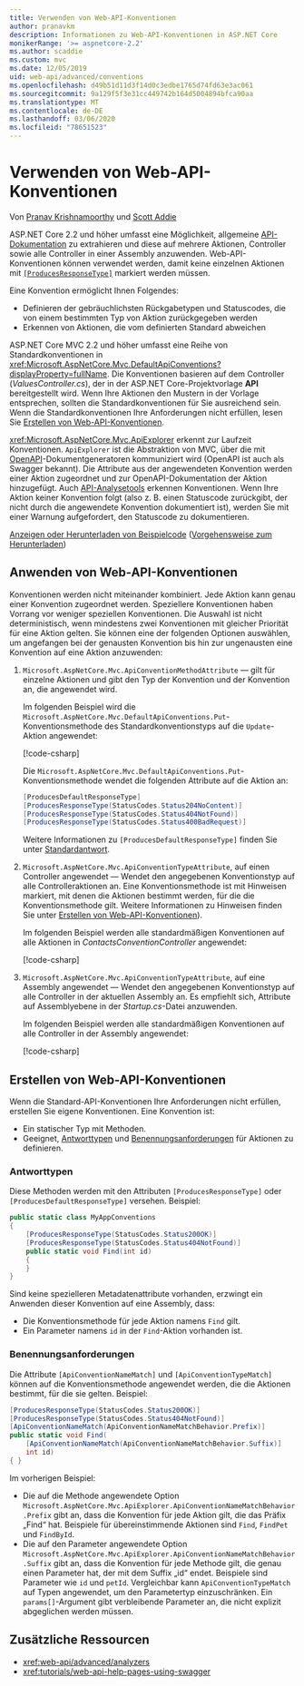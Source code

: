 ```yaml
---
title: Verwenden von Web-API-Konventionen
author: pranavkm
description: Informationen zu Web-API-Konventionen in ASP.NET Core
monikerRange: '>= aspnetcore-2.2'
ms.author: scaddie
ms.custom: mvc
ms.date: 12/05/2019
uid: web-api/advanced/conventions
ms.openlocfilehash: d49b51d11d3f14d0c3edbe1765d74fd63e3ac061
ms.sourcegitcommit: 9a129f5f3e31cc449742b164d5004894bfca90aa
ms.translationtype: MT
ms.contentlocale: de-DE
ms.lasthandoff: 03/06/2020
ms.locfileid: "78651523"
---
```

# <a name="use-web-api-conventions"></a>Verwenden von Web-API-Konventionen

Von [Pranav Krishnamoorthy](https://github.com/pranavkm) und [Scott Addie](https://github.com/scottaddie)

ASP.NET Core 2.2 und höher umfasst eine Möglichkeit, allgemeine [API-Dokumentation](xref:tutorials/web-api-help-pages-using-swagger) zu extrahieren und diese auf mehrere Aktionen, Controller sowie alle Controller in einer Assembly anzuwenden. Web-API-Konventionen können verwendet werden, damit keine einzelnen Aktionen mit [`[ProducesResponseType]`](xref:Microsoft.AspNetCore.Mvc.ProducesResponseTypeAttribute) markiert werden müssen.

Eine Konvention ermöglicht Ihnen Folgendes:

* Definieren der gebräuchlichsten Rückgabetypen und Statuscodes, die von einem bestimmten Typ von Aktion zurückgegeben werden
* Erkennen von Aktionen, die vom definierten Standard abweichen

ASP.NET Core MVC 2.2 und höher umfasst eine Reihe von Standardkonventionen in <xref:Microsoft.AspNetCore.Mvc.DefaultApiConventions?displayProperty=fullName>. Die Konventionen basieren auf dem Controller (*ValuesController.cs*), der in der ASP.NET Core-Projektvorlage **API** bereitgestellt wird. Wenn Ihre Aktionen den Mustern in der Vorlage entsprechen, sollten die Standardkonventionen für Sie ausreichend sein. Wenn die Standardkonventionen Ihre Anforderungen nicht erfüllen, lesen Sie [Erstellen von Web-API-Konventionen](#create-web-api-conventions).

<xref:Microsoft.AspNetCore.Mvc.ApiExplorer> erkennt zur Laufzeit Konventionen. `ApiExplorer` ist die Abstraktion von MVC, über die mit [OpenAPI](https://www.openapis.org/)-Dokumentgeneratoren kommuniziert wird (OpenAPI ist auch als Swagger bekannt). Die Attribute aus der angewendeten Konvention werden einer Aktion zugeordnet und zur OpenAPI-Dokumentation der Aktion hinzugefügt. Auch [API-Analysetools](xref:web-api/advanced/analyzers) erkennen Konventionen. Wenn Ihre Aktion keiner Konvention folgt (also z. B. einen Statuscode zurückgibt, der nicht durch die angewendete Konvention dokumentiert ist), werden Sie mit einer Warnung aufgefordert, den Statuscode zu dokumentieren.

[Anzeigen oder Herunterladen von Beispielcode](https://github.com/dotnet/AspNetCore.Docs/tree/master/aspnetcore/web-api/advanced/conventions/sample) ([Vorgehensweise zum Herunterladen](xref:index#how-to-download-a-sample))

## <a name="apply-web-api-conventions"></a>Anwenden von Web-API-Konventionen

Konventionen werden nicht miteinander kombiniert. Jede Aktion kann genau einer Konvention zugeordnet werden. Speziellere Konventionen haben Vorrang vor weniger speziellen Konventionen. Die Auswahl ist nicht deterministisch, wenn mindestens zwei Konventionen mit gleicher Priorität für eine Aktion gelten. Sie können eine der folgenden Optionen auswählen, um angefangen bei der genausten Konvention bis hin zur ungenausten eine Konvention auf eine Aktion anzuwenden:

1. `Microsoft.AspNetCore.Mvc.ApiConventionMethodAttribute` &mdash; gilt für einzelne Aktionen und gibt den Typ der Konvention und der Konvention an, die angewendet wird.

    Im folgenden Beispiel wird die `Microsoft.AspNetCore.Mvc.DefaultApiConventions.Put`-Konventionsmethode des Standardkonventionstyps auf die `Update`-Aktion angewendet:

    [!code-csharp[](conventions/sample/Controllers/ContactsConventionController.cs?name=snippet_ApiConventionMethod&highlight=3)]

    Die `Microsoft.AspNetCore.Mvc.DefaultApiConventions.Put`-Konventionsmethode wendet die folgenden Attribute auf die Aktion an:

    ```csharp
    [ProducesDefaultResponseType]
    [ProducesResponseType(StatusCodes.Status204NoContent)]
    [ProducesResponseType(StatusCodes.Status404NotFound)]
    [ProducesResponseType(StatusCodes.Status400BadRequest)]
    ```

    Weitere Informationen zu `[ProducesDefaultResponseType]` finden Sie unter [Standardantwort](https://swagger.io/docs/specification/describing-responses/#default).

1. `Microsoft.AspNetCore.Mvc.ApiConventionTypeAttribute`, auf einen Controller angewendet &mdash; Wendet den angegebenen Konventionstyp auf alle Controlleraktionen an. Eine Konventionsmethode ist mit Hinweisen markiert, mit denen die Aktionen bestimmt werden, für die die Konventionsmethode gilt. Weitere Informationen zu Hinweisen finden Sie unter [Erstellen von Web-API-Konventionen](#create-web-api-conventions)).

    Im folgenden Beispiel werden alle standardmäßigen Konventionen auf alle Aktionen in *ContactsConventionController* angewendet:

    [!code-csharp[](conventions/sample/Controllers/ContactsConventionController.cs?name=snippet_ApiConventionTypeAttribute&highlight=2)]

1. `Microsoft.AspNetCore.Mvc.ApiConventionTypeAttribute`, auf eine Assembly angewendet &mdash; Wendet den angegebenen Konventionstyp auf alle Controller in der aktuellen Assembly an. Es empfiehlt sich, Attribute auf Assemblyebene in der *Startup.cs*-Datei anzuwenden.

    Im folgenden Beispiel werden alle standardmäßigen Konventionen auf alle Controller in der Assembly angewendet:

    [!code-csharp[](conventions/sample/Startup.cs?name=snippet_ApiConventionTypeAttribute&highlight=1)]

## <a name="create-web-api-conventions"></a>Erstellen von Web-API-Konventionen

Wenn die Standard-API-Konventionen Ihre Anforderungen nicht erfüllen, erstellen Sie eigene Konventionen. Eine Konvention ist:

* Ein statischer Typ mit Methoden.
* Geeignet, [Antworttypen](#response-types) und [Benennungsanforderungen](#naming-requirements) für Aktionen zu definieren.

### <a name="response-types"></a>Antworttypen

Diese Methoden werden mit den Attributen `[ProducesResponseType]` oder `[ProducesDefaultResponseType]` versehen. Beispiel:

```csharp
public static class MyAppConventions
{
    [ProducesResponseType(StatusCodes.Status200OK)]
    [ProducesResponseType(StatusCodes.Status404NotFound)]
    public static void Find(int id)
    {
    }
}
```

Sind keine spezielleren Metadatenattribute vorhanden, erzwingt ein Anwenden dieser Konvention auf eine Assembly, dass:

* Die Konventionsmethode für jede Aktion namens `Find` gilt.
* Ein Parameter namens `id` in der `Find`-Aktion vorhanden ist.

### <a name="naming-requirements"></a>Benennungsanforderungen

Die Attribute `[ApiConventionNameMatch]` und `[ApiConventionTypeMatch]` können auf die Konventionsmethode angewendet werden, die die Aktionen bestimmt, für die sie gelten. Beispiel:

```csharp
[ProducesResponseType(StatusCodes.Status200OK)]
[ProducesResponseType(StatusCodes.Status404NotFound)]
[ApiConventionNameMatch(ApiConventionNameMatchBehavior.Prefix)]
public static void Find(
    [ApiConventionNameMatch(ApiConventionNameMatchBehavior.Suffix)]
    int id)
{ }
```

Im vorherigen Beispiel:

* Die auf die Methode angewendete Option `Microsoft.AspNetCore.Mvc.ApiExplorer.ApiConventionNameMatchBehavior.Prefix` gibt an, dass die Konvention für jede Aktion gilt, die das Präfix „Find“ hat. Beispiele für übereinstimmende Aktionen sind `Find`, `FindPet` und `FindById`.
* Die auf den Parameter angewendete Option `Microsoft.AspNetCore.Mvc.ApiExplorer.ApiConventionNameMatchBehavior.Suffix` gibt an, dass die Konvention für jede Methode gilt, die genau einen Parameter hat, der mit dem Suffix „id“ endet. Beispiele sind Parameter wie `id` und `petId`. Vergleichbar kann `ApiConventionTypeMatch` auf Typen angewendet, um den Parametertyp einzuschränken. Ein `params[]`-Argument gibt verbleibende Parameter an, die nicht explizit abgeglichen werden müssen.

## <a name="additional-resources"></a>Zusätzliche Ressourcen

* <xref:web-api/advanced/analyzers>
* <xref:tutorials/web-api-help-pages-using-swagger>
